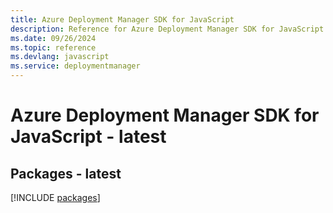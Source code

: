 ```yaml
---
title: Azure Deployment Manager SDK for JavaScript
description: Reference for Azure Deployment Manager SDK for JavaScript
ms.date: 09/26/2024
ms.topic: reference
ms.devlang: javascript
ms.service: deploymentmanager
---
```

# Azure Deployment Manager SDK for JavaScript - latest
## Packages - latest
[!INCLUDE [packages](deployment-manager-index.md)]